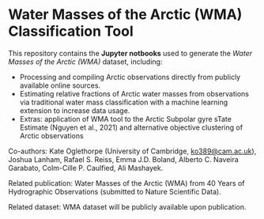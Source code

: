 # Water Masses of the Arctic (WMA) Classification Tool

This repository contains the **Jupyter notbooks** used to generate the *Water Masses of the Arctic (WMA)* dataset, including: 
- Processing and compiling Arctic observations directly from publicly available online sources.
- Estimating relative fractions of Arctic water masses from observations via traditional water mass classification with a machine learning extension to increase data usage.
- Extras: application of WMA tool to the Arctic Subpolar gyre sTate Estimate (Nguyen et al., 2021) and alternative objective clustering of Arctic observations

Co-authors: Kate Oglethorpe (University of Cambridge, ko389@cam.ac.uk), Joshua Lanham, Rafael S. Reiss, Emma J.D. Boland, Alberto C. Naveira Garabato, Colm-Cille P. Caulfied, Ali Mashayek. 

Related publication: Water Masses of the Arctic (WMA) from 40 Years of Hydrographic Observations (submitted to Nature Scientific Data). 

Related dataset: WMA dataset will be publicly available upon publication.

